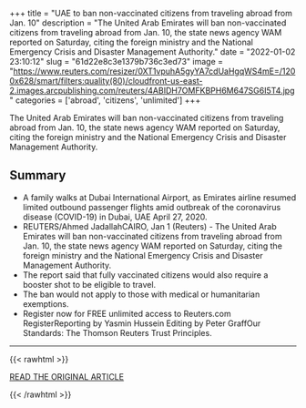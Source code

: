 +++
title = "UAE to ban non-vaccinated citizens from traveling abroad from Jan. 10"
description = "The United Arab Emirates will ban non-vaccinated citizens from traveling abroad from Jan. 10, the state news agency WAM reported on Saturday, citing the foreign ministry and the National Emergency Crisis and Disaster Management Authority."
date = "2022-01-02 23:10:12"
slug = "61d22e8c3e1379b736c3ed73"
image = "https://www.reuters.com/resizer/0XT1vpuhA5gyYA7cdUaHgqWS4mE=/1200x628/smart/filters:quality(80)/cloudfront-us-east-2.images.arcpublishing.com/reuters/4ABIDH7OMFKBPH6M647SG6I5T4.jpg"
categories = ['abroad', 'citizens', 'unlimited']
+++

The United Arab Emirates will ban non-vaccinated citizens from traveling abroad from Jan. 10, the state news agency WAM reported on Saturday, citing the foreign ministry and the National Emergency Crisis and Disaster Management Authority.

## Summary

- A family walks at Dubai International Airport, as Emirates airline resumed limited outbound passenger flights amid outbreak of the coronavirus disease (COVID-19) in Dubai, UAE April 27, 2020.
- REUTERS/Ahmed JadallahCAIRO, Jan 1 (Reuters) - The United Arab Emirates will ban non-vaccinated citizens from traveling abroad from Jan. 10, the state news agency WAM reported on Saturday, citing the foreign ministry and the National Emergency Crisis and Disaster Management Authority.
- The report said that fully vaccinated citizens would also require a booster shot to be eligible to travel.
- The ban would not apply to those with medical or humanitarian exemptions.
- Register now for FREE unlimited access to Reuters.com RegisterReporting by Yasmin Hussein Editing by Peter GraffOur Standards: The Thomson Reuters Trust Principles.

---

{{< rawhtml >}}
  <p class="article-category">
    <a target="_blank" href="https://www.reuters.com/world/middle-east/uae-ban-non-vaccinated-citizens-traveling-abroad-jan-10-2022-01-01">READ THE ORIGINAL ARTICLE</a>
  </p>
{{< /rawhtml >}}
